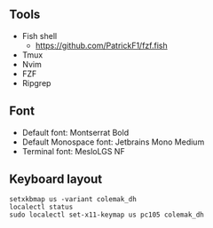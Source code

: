 ## Tools
- Fish shell
  - https://github.com/PatrickF1/fzf.fish
- Tmux
- Nvim
- FZF
- Ripgrep

## Font
- Default font: Montserrat Bold
- Default Monospace font: Jetbrains Mono Medium
- Terminal font: MesloLGS NF

## Keyboard layout
```
setxkbmap us -variant colemak_dh
localectl status
sudo localectl set-x11-keymap us pc105 colemak_dh 
```
